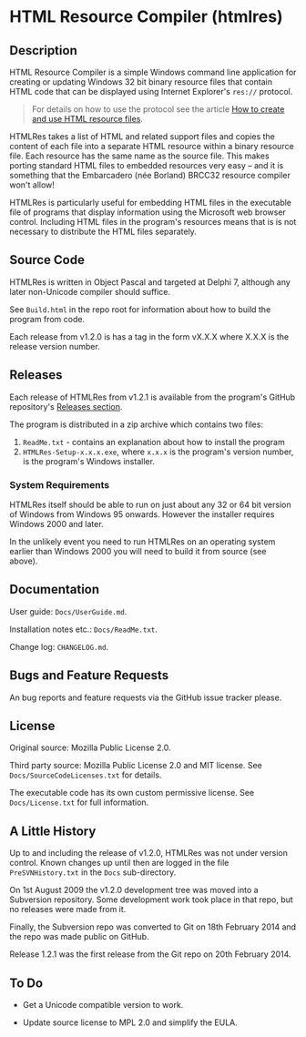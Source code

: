 HTML Resource Compiler (htmlres)
================================


Description
-----------

HTML Resource Compiler is a simple Windows command line application for creating or updating Windows 32 bit binary resource files that contain HTML code that can be displayed using Internet Explorer's `res://` protocol.

> For details on how to use the protocol see the article [How to create and use HTML resource files](http://delphidabbler.com/articles?article=10).

HTMLRes takes a list of HTML and related support files and copies the content of each file into a separate HTML resource within a binary resource file. Each resource has the same name as the source file. This makes porting standard HTML files to embedded resources very easy – and it is something that the Embarcadero (née Borland) BRCC32 resource compiler won't allow!

HTMLRes is particularly useful for embedding HTML files in the executable file of programs that display information using the Microsoft web browser control. Including HTML files in the program's resources means that is is not necessary to distribute the HTML files separately.


Source Code
-----------

HTMLRes is written in Object Pascal and targeted at Delphi 7, although any later non-Unicode compiler should suffice.

See `Build.html` in the repo root for information about how to build the program from code.

Each release from v1.2.0 is has a tag in the form vX.X.X where X.X.X is the release version number.


Releases
--------

Each release of HTMLRes from v1.2.1 is available from the program's GitHub repository's [Releases section](https://github.com/delphidabbler/htmlres/releases).

The program is distributed in a zip archive which contains two files:

1. `ReadMe.txt` - contains an explanation about how to install the program
2. `HTMLRes-Setup-x.x.x.exe`, where `x.x.x` is the program's version number, is the program's Windows installer.

### System Requirements

HTMLRes itself should be able to run on just about any 32 or 64 bit version of Windows from Windows 95 onwards. However the installer requires Windows 2000 and later.

In the unlikely event you need to run HTMLRes on an operating system earlier than Windows 2000 you will need to build it from source (see above).


Documentation
-------------

User guide: `Docs/UserGuide.md`.

Installation notes etc.: `Docs/ReadMe.txt`.

Change log: `CHANGELOG.md`.


Bugs and Feature Requests
-------------------------

An bug reports and feature requests via the GitHub issue tracker please.


License
-------

Original source: Mozilla Public License 2.0.

Third party source: Mozilla Public License 2.0 and MIT license. See `Docs/SourceCodeLicenses.txt` for details.

The executable code has its own custom permissive license. See `Docs/License.txt` for full information.


A Little History
----------------

Up to and including the release of v1.2.0, HTMLRes was not under version control. Known changes up until then are logged in the file `PreSVNHistory.txt` in the `Docs` sub-directory.

On 1st August 2009 the v1.2.0 development tree was moved into a Subversion repository. Some development work took place in that repo, but no releases were made from it.

Finally, the Subversion repo was converted to Git on 18th February 2014 and the repo was made public on GitHub.

Release 1.2.1 was the first release from the Git repo on 20th February 2014.


To Do
-----

* Get a Unicode compatible version to work.

* Update source license to MPL 2.0 and simplify the EULA.
